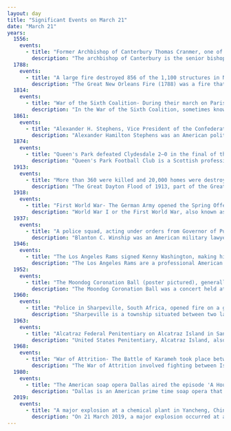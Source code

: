 ```yaml
---
layout: day
title: "Significant Events on March 21"
date: "March 21"
years:
  1556:
    events:
      - title: "Former Archbishop of Canterbury Thomas Cranmer, one of the founders of Anglicanism, was burnt at the stake for heresy in Oxford, England."
        description: "The archbishop of Canterbury is the senior bishop and a principal leader of the Church of England, the ceremonial head of the worldwide Anglican Communion and the bishop of the diocese of Canterbury. The first archbishop was Augustine of Canterbury, the 'Apostle to the English', who was sent to England by Pope Gregory the Great and arrived in 597. The position is currently vacant following the resignation of Justin Welby, the 105th archbishop, effective 7 January 2025. During the vacancy the official functions of the office have been delegated primarily to the archbishop of York, Stephen Cottrell, with some also undertaken by the bishop of London, Sarah Mullally, and the bishop of Dover, Rose Hudson-Wilkin."
  1788:
    events:
      - title: "A large fire destroyed 856 of the 1,100 structures in New Orleans."
        description: "The Great New Orleans Fire (1788) was a fire that destroyed 856 of the 1,100 structures in New Orleans, Louisiana, on March 21, 1788, spanning the south central Vieux Carré from Burgundy to Chartres Street, almost to the Mississippi River front buildings. An additional 212 buildings were destroyed in a later citywide fire on December 8, 1794."
  1814:
    events:
      - title: "War of the Sixth Coalition- During their march on Paris, Coalition forces defeated Napoleon's French army on the final day of the Battle of Arcis-sur-Aube."
        description: "In the War of the Sixth Coalition, sometimes known in Germany as the Wars of Liberation, a coalition of Austria, Prussia, Russia, Spain, the United Kingdom, Portugal, Sweden, Sardinia, and a number of German States defeated France and drove Napoleon into exile on Elba. After the disastrous French invasion of Russia of 1812 in which they had been forced to support France, Prussia and Austria joined Russia, the United Kingdom, Sweden, and Portugal, and the rebels in Spain who were already at war with France."
  1861:
    events:
      - title: "Alexander H. Stephens, Vice President of the Confederate States of America, gave an extemporaneous speech laying out the Confederacy's rationale for seceding from the United States."
        description: "Alexander Hamilton Stephens was an American politician who served as the first and only vice president of the Confederate States from 1861 to 1865, and later as the 50th governor of Georgia from 1882 until his death in 1883. A member of the Democratic Party, he represented the state of Georgia in the United States House of Representatives before and after the Civil War."
  1874:
    events:
      - title: "Queen's Park defeated Clydesdale 2–0 in the final of the inaugural Scottish Cup (trophy pictured)."
        description: "Queen's Park Football Club is a Scottish professional football club based in Glasgow, which plays in the Scottish Championship, the second tier of the Scottish football pyramid. Queen's Park is the oldest association football club in Scotland, having been founded in 1867, and is the 10th oldest in the world."
  1913:
    events:
      - title: "More than 360 were killed and 20,000 homes were destroyed in the Great Dayton Flood in Dayton, Ohio, U.S."
        description: "The Great Dayton Flood of 1913, part of the Great Flood of 1913, resulted from flooding by the Great Miami River reaching Dayton, Ohio, and the surrounding area, causing the greatest natural disaster in Ohio history. In response, the General Assembly passed the Vonderheide Act to enable the formation of conservancy districts. The Miami Conservancy District, which included Dayton and the surrounding area, became one of the first major flood control districts in Ohio and the United States."
  1918:
    events:
      - title: "First World War- The German Army opened the Spring Offensive with Operation Michael, attempting to break through the Allied lines and to seize ports on the English Channel."
        description: "World War I or the First World War, also known as the Great War, was a global conflict between two coalitions- the Allies and the Central Powers. Fighting took place mainly in Europe and the Middle East, as well as in parts of Africa and the Asia-Pacific, and in Europe was characterised by trench warfare; the widespread use of artillery, machine guns, and chemical weapons (gas); and the introductions of tanks and aircraft. World War I was one of the deadliest conflicts in history, resulting in an estimated 10 million military dead and more than 20 million wounded, plus some 10 million civilian dead from causes including genocide. The movement of large numbers of people was a major factor in the deadly Spanish flu pandemic."
  1937:
    events:
      - title: "A police squad, acting under orders from Governor of Puerto Rico Blanton Winship, opened fire on demonstrators protesting the arrest of Puerto Rican Nationalist leader Pedro Albizu Campos, killing 21 people and injuring 235 others."
        description: "Blanton C. Winship was an American military lawyer and veteran of both the Spanish–American War and World War I. During his career, he served both as Judge Advocate General of the United States Army and as the governor of Puerto Rico. An investigation led by the United States Commission on Civil Rights blamed him for the Ponce massacre, which killed 19 people."
  1946:
    events:
      - title: "The Los Angeles Rams signed Kenny Washington, making him the first African-American player in the National Football League since 1933."
        description: "The Los Angeles Rams are a professional American football team based in the Greater Los Angeles area. The Rams compete in the National Football League (NFL) as a member of the National Football Conference (NFC) West division. The team plays its home games at SoFi Stadium in Inglewood, California, which it shares with the Los Angeles Chargers. They are headquartered at the Kroenke Warner Center complex in Los Angeles, California."
  1952:
    events:
      - title: "The Moondog Coronation Ball (poster pictured), generally considered to be the first major rock and roll concert, took place at the Cleveland Arena in Cleveland, Ohio."
        description: "The Moondog Coronation Ball was a concert held at the Cleveland Arena in Cleveland, Ohio, on March 21, 1952. It is generally accepted as the first major rock and roll concert."
  1960:
    events:
      - title: "Police in Sharpeville, South Africa, opened fire on a group of unarmed black demonstrators who were protesting pass laws, killing 69 people and wounding 180 others."
        description: "Sharpeville is a township situated between two large industrial cities, Vanderbijlpark and Vereeniging, in southern Gauteng, South Africa. Sharpeville is one of the oldest of six townships in the Vaal Triangle. It was named after John Lillie Sharpe who came to South Africa from Glasgow, Scotland, as secretary of Stewarts & Lloyds. Sharpe was elected to the Vereeniging City Council in 1932 and held the position of mayor from 1934 to 1937."
  1963:
    events:
      - title: "Alcatraz Federal Penitentiary on Alcatraz Island in San Francisco Bay, California—one of the world's most notorious and best known prisons—was closed."
        description: "United States Penitentiary, Alcatraz Island, also known simply as Alcatraz or The Rock, was a maximum security federal prison on Alcatraz Island, 1.25 miles off the coast of San Francisco, California, United States. The site of a fort since the 1850s, the main prison building was built in 1910–12 as a U.S. Army military prison."
  1968:
    events:
      - title: "War of Attrition- The Battle of Karameh took place between the Israel Defense Forces and allied troops of the Palestine Liberation Organization and the Jordanian Armed Forces."
        description: "The War of Attrition involved fighting between Israel and Egypt, Jordan, the Palestine Liberation Organisation (PLO) and their allies from 1967 to 1970."
  1980:
    events:
      - title: "The American soap opera Dallas aired the episode 'A House Divided', which led to eight months of international speculation on 'Who shot J.R.?'"
        description: "Dallas is an American prime time soap opera that aired on CBS from April 2, 1978, to May 3, 1991. The series revolved around an affluent and feuding Texas family, the Ewings, who owned the independent oil company Ewing Oil and the cattle-ranching land of Southfork. The series originally focused on the marriage of Bobby Ewing and Pam Ewing, whose families were sworn enemies. As the series progressed, Bobby's elder brother, oil tycoon J. R. Ewing, became the show's breakout character, whose schemes and dirty business became the show's trademark. When the show ended on May 3, 1991, J. R. was the only character to have appeared in every episode."
  2019:
    events:
      - title: "A major explosion at a chemical plant in Yancheng, China, killed 78 people and injured 640 others."
        description: "On 21 March 2019, a major explosion occurred at a chemical plant in Chenjiagang Chemical Industry Park, Chenjiagang, Xiangshui County, Yancheng, Jiangsu, China. According to reports published on 25 March, 78 people were killed and 617 injured."
---
```


